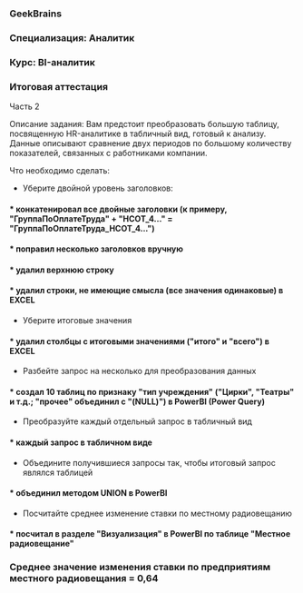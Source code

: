 ### GeekBrains
### Специализация: Аналитик
### Курс: BI-аналитик

### Итоговая аттестация
Часть 2

Описание задания:
Вам предстоит преобразовать большую таблицу, посвященную HR-аналитике в табличный вид, готовый к анализу.
Данные описывают сравнение двух периодов по большому количеству показателей, связанных с работниками компании.


Что необходимо сделать:

- Уберите двойной уровень заголовков:
####        * конкатенировал все двойные заголовки (к примеру, "ГруппаПоОплатеТруда" + "НСОТ_4..." = "ГруппаПоОплатеТруда_НСОТ_4...")
####        * поправил несколько заголовков вручную
####        * удалил верхнюю строку
####        * удалил строки, не имеющие смысла (все значения одинаковые) в EXCEL
  
- Уберите итоговые значения
#### * удалил столбцы с итоговыми значениями ("итого" и "всего") в EXCEL
  
- Разбейте запрос на несколько для преобразования данных
#### * создал 10 таблиц по признаку "тип учреждения" ("Цирки", "Театры" и т.д.; "прочее" объединил с "(NULL)") в PowerBI (Power Query)

- Преобразуйте каждый отдельный запрос в табличный вид
#### * каждый запрос в табличном виде
 
 - Объедините получившиеся запросы так, чтобы итоговый запрос являлся таблицей
#### * объединил методом UNION в PowerBI ####
  
- Посчитайте среднее изменение ставки по местному радиовещанию
#### * посчитал в разделе "Визуализация" в PowerBI по таблице "Местное радиовещание" ####
### Среднее значение изменения ставки по предприятиям местного радиовещания = 0,64
